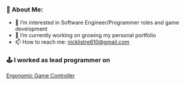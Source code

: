 ### 🌌 About Me:

- 🔭 I’m interested in Software Engineer/Programmer roles and game development
- 🌱 I’m currently working on growing my personal portfolio
- 📫 How to reach me: nicklistre610@gmail.com

### 🕹️ I worked as lead programmer on
  [Ergonomic Game Controller](https://xl00192gs.wixsite.com/ergon-g-controller)

## 
<!--
**NickLIstre/NickLIstre** is a ✨ _special_ ✨ repository because its `README.md` (this file) appears on your GitHub profile.

Here are some ideas to get you started:

- 🔭 I’m currently working on ...
- 🌱 I’m currently learning ...
- 👯 I’m looking to collaborate on ...
- 🤔 I’m looking for help with ...
- 💬 Ask me about ...
- 📫 How to reach me: ...
- 😄 Pronouns: ...
- ⚡ Fun fact: ...
-->
